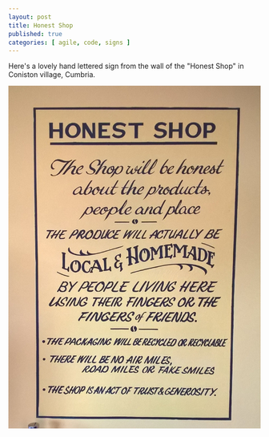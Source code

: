 ```yaml
---
layout: post
title: Honest Shop
published: true
categories: [ agile, code, signs ]
---
```


Here's a lovely hand lettered sign from the wall of the "Honest Shop" in Coniston village, Cumbria. 

![honest](/img/posts/honest-shop/coniston-honest-shop.jpg)
